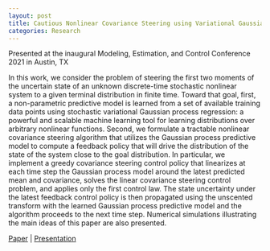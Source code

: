 ```yaml
---
layout: post
title: Cautious Nonlinear Covariance Steering using Variational Gaussian Process Predictive Models
categories: Research
---
```


Presented at the inaugural Modeling, Estimation, and Control Conference 2021 in Austin, TX

In this work, we consider the problem of steering the first two moments of the uncertain state of an unknown discrete-time stochastic nonlinear system to a given terminal distribution in finite time. Toward that goal, first, a non-parametric predictive model is learned from a set of available training data points using stochastic variational Gaussian process regression: a powerful and scalable machine learning tool for learning distributions over arbitrary nonlinear functions. Second, we formulate a tractable nonlinear covariance steering algorithm that utilizes the Gaussian process predictive model to compute a feedback policy that will drive the distribution of the state of the system close to the goal distribution. In particular, we implement a greedy covariance steering control policy that linearizes at each time step the Gaussian process model around the latest predicted mean and covariance, solves the linear covariance steering control problem, and applies only the first control law. The state uncertainty under the latest feedback control policy is then propagated using the unscented transform with the learned Gaussian process predictive model and the algorithm proceeds to the next time step. Numerical simulations illustrating the main ideas of this paper are also presented.

[Paper](https://arxiv.org/pdf/2010.00778.pdf) | [Presentation](/docs/MECC_2021_Presentation_Cautious_Nonlinear_Covariance_Steering_using_Variational_Gaussian_Process_Predictive_Models.pdf)
